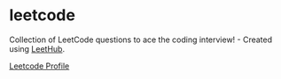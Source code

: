 # leetcode
Collection of LeetCode questions to ace the coding interview! - Created using [LeetHub](https://github.com/QasimWani/LeetHub).

[Leetcode Profile](https://leetcode.com/roshatron/)
